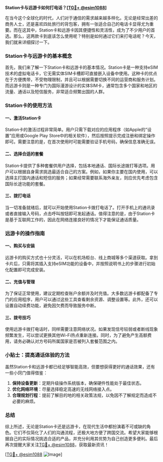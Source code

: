 **Station卡与远游卡如何打电话？[[TG💪+ @esim1088](https://t.me/s/esim1088)]**

在当今这个全球化的时代，人们对于通信的需求越来越多样化。无论是经常出差的商务人士，还是喜欢四处旅行的背包客，拥有一张适合自己的电话卡显得尤为重要。而在这其中，Station卡和远游卡因其便捷性和灵活性，成为了不少用户的首选。那么，这两款卡到底该怎么使用呢？特别是如何通过它们来打电话呢？今天，我们就来详细探讨一下。

### Station卡与远游卡的基本概念

首先，我们来了解一下Station卡和远游卡的基本情况。Station卡是一种支持eSIM技术的虚拟电话卡，它无需实体SIM卡槽即可直接嵌入设备中使用。这种卡的优点在于方便携带，不受物理限制，并且可以根据需要切换不同的运营商和服务计划。而远游卡则是一种专门为国际漫游设计的实体SIM卡，通常包含多个国家和地区的流量、通话以及短信服务，非常适合频繁出国的人群。

### Station卡的使用方法

#### 一、激活Station卡
Station卡的激活过程非常简单。用户只需下载对应的应用程序（如Apple的“设置”应用或Google Play Store中的相关软件），然后按照提示完成注册和绑定操作即可。需要注意的是，在首次使用时可能需要验证手机号码，确保信息准确无误。

#### 二、选择合适的套餐
Station卡提供了多种套餐供用户选择，包括本地通话、国际长途拨打等选项。用户可以根据自身需求挑选最适合自己的方案。例如，如果你主要在国内使用，可以选择主打国内通话和短信的服务；如果经常需要联系海外亲友，则应优先考虑包含国际长途功能的套餐。

#### 三、拨打电话
当一切准备就绪后，就可以开始使用Station卡拨打电话了。打开手机上的通讯录或者直接输入号码，点击呼叫按钮即可发起通话。值得注意的是，由于Station卡是基于互联网工作的，因此在网络连接良好的情况下才能保证通话质量。

### 远游卡的操作指南

#### 一、购买与安装
远游卡的购买方式也十分灵活，可以在机场柜台、线上商城等多个渠道获取。拿到卡片后，只需将其插入支持eSIM功能的设备中，并按照说明书上的步骤进行初始化配置即可完成安装。

#### 二、充值与管理
为了保证正常使用，建议定期检查账户余额并及时充值。大多数远游卡都配备了专门的应用程序，用户可以通过这些工具查看剩余资源、调整设置等。此外，还可以设置自动续费功能，避免因欠费而导致服务中断。

#### 三、拨号技巧
使用远游卡拨打电话时，同样需要注意网络状况。如果发现信号较弱或者断线现象频繁发生，可以尝试更换其他Wi-Fi热点重新连接。同时，为了避免产生高额费用，请务必确认对方号码所属国家是否被列入套餐范围之内。

### 小贴士：提高通话体验的方法

虽然Station卡和远游卡都已经足够智能高效，但要想获得更好的通话效果，还有一些小窍门值得借鉴：

1. **保持设备更新**：定期升级操作系统版本，确保硬件性能处于最佳状态。
2. **优化网络环境**：尽量选择稳定高速的无线网络接入点。
3. **合理规划行程**：提前了解目的地的相关政策法规，以免因不了解规定而造成不必要的麻烦。

### 总结

综上所述，无论是Station卡还是远游卡，在现代生活中都扮演着不可或缺的角色。它们不仅简化了人们的沟通流程，还极大地方便了跨国交流。希望大家能够根据自己的实际情况挑选合适的产品，并充分利用其优势为自己创造更多便利。最后再次提醒大家关注[TG💪+ @esim1088](https://t.me/s/esim1088)，获取最新资讯！

[[TG💪+ @esim1088](https://t.me/s/esim1088) ![Image](https://i.postimg.cc/4NQfJmqS/Snipaste-2025-05-13-00-14-12.png)]
